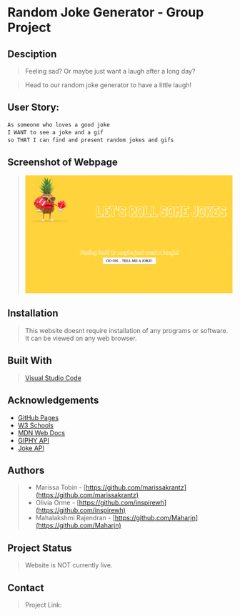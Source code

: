 # Random Joke Generator - Group Project

## Desciption

> Feeling sad? Or maybe just want a laugh after a long day?

> Head to our random joke generator to have a little laugh!

## User Story: 
```md
As someone who loves a good joke
I WANT to see a joke and a gif
so THAT I can find and present random jokes and gifs
```

## Screenshot of Webpage 

><img src="assets/landing-page.png" alt="Screenshot of webpage">

## Installation

> This website doesnt require installation of any programs or software. It can be viewed on any web browser. 

## Built With

> [Visual Studio Code](https://code.visualstudio.com/)

## Acknowledgements

* [GitHub Pages](https://pages.github.com)
* [W3 Schools](https://www.w3schools.com/)
* [MDN Web Docs](https://developer.mozilla.org/en-US/)
* [GIPHY API](https://developers.giphy.com/)
* [Joke API](https://v2.jokeapi.dev/)

## Authors

> * Marissa Tobin - [https://github.com/marissakrantz](https://github.com/marissakrantz)
> * Olivia Orme - [https://github.com/inspirewh](https://github.com/inspirewh)
> * Mahalakshmi Rajendran - [https://github.com/Maharjn](https://github.com/Maharjn)

## Project Status

> Website is NOT currently live. 

## Contact 

> Project Link: []()
